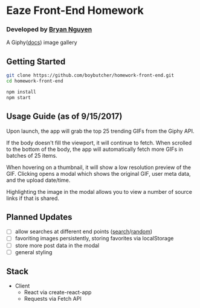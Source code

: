 # Eaze Front-End Homework
### Developed by [Bryan Nguyen](https://www.linkedin.com/in/bqnguyen1/)

A Giphy([docs](https://developers.giphy.com/docs/)) image gallery

## Getting Started

```sh
git clone https://github.com/boybutcher/homework-front-end.git
cd homework-front-end

npm install
npm start
```

## Usage Guide (as of 9/15/2017)

Upon launch, the app will grab the top 25 trending GIFs from the Giphy API.

If the body doesn't fill the viewport, it will continue to fetch. When scrolled to the bottom of the body, the app will automatically fetch more GIFs in batches of 25 items.

When hovering on a thumbnail, it will show a low resolution preview of the GIF. Clicking opens a modal which shows the original GIF, user meta data, and the upload date/time.

Highlighting the image in the modal allows you to view a number of source links if that is shared.

## Planned Updates

- [ ] allow searches at different end points ([search](https://developers.giphy.com/docs/#operation--gifs-search-get)/[random](https://developers.giphy.com/docs/#operation--gifs-random-get))
- [ ] favoriting images persistently, storing favorites via localStorage
- [ ] store more post data in the modal
- [ ] general styling

## Stack

- Client
  - React via create-react-app
  - Requests via Fetch API
